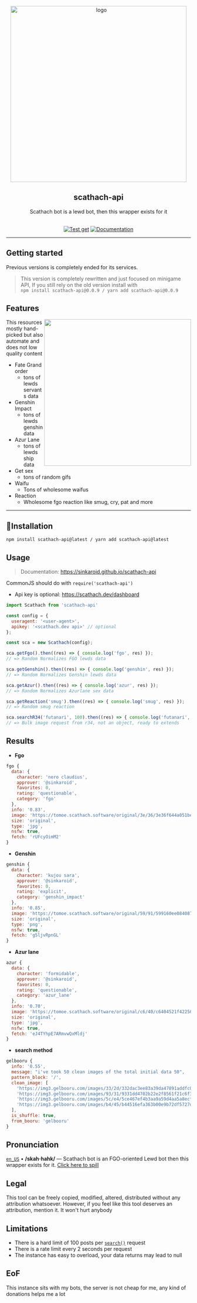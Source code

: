 <div align="center">

   <a href="https://sinkaroid.github.io/scathach-api">
   <img width="480" src="https://cdn.discordapp.com/attachments/952117487166705747/962346332268400700/sca.png" alt="logo"></a></br><h2>scathach-api</h2>
   Scathach bot is a lewd bot, then this wrapper exists for it
   <br>
   <br> 

[![Test get](https://github.com/sinkaroid/scathach-api/actions/workflows/get.yml/badge.svg)](https://github.com/sinkaroid/lac/actions/workflows/get.yml)
[![Documentation](https://github.com/sinkaroid/scathach-api/actions/workflows/docs.yml/badge.svg)](https://sinkaroid.github.io/scathach-api)

----

</div>

## Getting started
Previous versions is completely ended for its services.

> This version is completely rewritten and just focused on minigame API, If you still rely on the old version install with  
`npm install scathach-api@0.0.9 / yarn add scathach-api@0.0.9`

## Features
<img align="right" src="https://scathach.dev/img/src/tong.png" width="400"></img>
This resources mostly hand-picked but also automate and does not low quality content
- Fate Grand order
  - tons of lewds servants data
- Genshin Impact
  - tons of lewds genshin data
- Azur Lane
  - tons of lewds ship data
- Get sex
  - tons of random gifs
- Waifu
  - Tons of wholesome waifus
- Reaction
  - Wholesome fgo reaction like smug, cry, pat and more

---

## 🚀Installation
`npm install scathach-api@latest / yarn add scathach-api@latest`  

## Usage
> Documentation: https://sinkaroid.github.io/scathach-api  

CommonJS should do with `require('scathach-api')`  
- Api key is optional: https://scathach.dev/dashboard

```js
import Scathach from 'scathach-api'

const config = {
  useragent: '<user-agent>',
  apikey: '<scathach.dev api>' // optional
};

const sca = new Scathach(config);

sca.getFgo().then((res) => { console.log('fgo', res) });
// => Random Normalizes FGO lewds data

sca.getGenshin().then((res) => { console.log('genshin', res) });
// => Random Normalizes Genshin lewds data

sca.getAzur().then((res) => { console.log('azur', res) });
// => Random Normalizes Azurlane sex data

sca.getReaction('smug').then((res) => { console.log('smug', res) });
// => Random smug reaction

sca.searchR34('futanari', 100).then((res) => { console.log('futanari', res) });
// => Bulk image request from r34, not an object, ready to extends
```

## Results
- **Fgo**
```js
fgo {
  data: {
    character: 'nero claudius',
    approver: '@sinkaroid',
    favorites: 0,
    rating: 'questionable',
    category: 'fgo'
  },
  info: '0.83',
  image: 'https://tomoe.scathach.software/original/3e/36/3e36f644a051bee376f1dda8c3717880.jpg',
  size: 'original',
  type: 'jpg',
  nsfw: true,
  fetch: 'rUFcyOimM2'
}
```
- **Genshin**
```js
genshin {
  data: {
    character: 'kujou sara',
    approver: '@sinkaroid',
    favorites: 0,
    rating: 'explicit',
    category: 'genshin_impact'
  },
  info: '0.85',
  image: 'https://tomoe.scathach.software/original/59/91/599160ee0840872d78250edcf4fd2d5c.png',
  size: 'original',
  type: 'png',
  nsfw: true,
  fetch: 'g5ljvRpnGL'
}
```
- **Azur lane**
```js
azur {
  data: {
    character: 'formidable',
    approver: '@sinkaroid',
    favorites: 0,
    rating: 'questionable',
    category: 'azur_lane'
  },
  info: '0.70',
  image: 'https://tomoe.scathach.software/original/c6/40/c6404521f422560458c767dde9410731.jpg',
  size: 'original',
  type: 'jpg',
  nsfw: true,
  fetch: 'eJ4TYhpE7ARmvwQxMldj'
}
```
- **search method**

```js
gelbooru {
  info: '0.55',
  message: "i've took 50 clean images of the total initial data 50",
  pattern_block: '/',
  clean_image: [
    'https://img3.gelbooru.com/images/33/2d/332dac3ee83a39da47891addfc0171f4.jpg',
    'https://img3.gelbooru.com/images/93/31/9331dd4702b22e2f8561f21c6f3ac24a.jpg',
    'https://img3.gelbooru.com/images/5c/e4/5ce467ef4b3aa9a59d4aa5a8ecf115b6.jpg',
    'https://img3.gelbooru.com/images/b4/45/b44516efa363b00e9b72df5727d9de95.jpeg' // and so on
  ],
  is_shuffle: true,
  from_booru: 'gelbooru'
}
```

## Pronunciation
[`en_US`](https://www.localeplanet.com/java/en-US/index.html) • **/skah·hahk/** — Scathach bot is an FGO-oriented Lewd bot then this wrapper exists for it. [Click here to spill](https://discord.com/oauth2/authorize?client_id=724047481561809007&permissions=808840278&response_type=code&scope=bot+applications.commands)

## Legal

This tool can be freely copied, modified, altered, distributed without any attribution whatsoever. However, if you feel
like this tool deserves an attribution, mention it. It won't hurt anybody

## Limitations
- There is a hard limit of 100 posts per [`search()`](https://sinkaroid.github.io/lac/classes/index.Scathach.html) request
- There is a rate limit every 2 seconds per request
- The instance has easy to overload, your data returns may lead to null

## EoF
This instance sits with my bots, the server is not cheap for me, any kind of donations helps me a lot